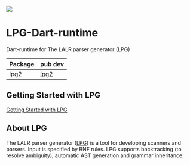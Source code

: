 [![](https://vsmarketplacebadge.apphb.com/version-short/kuafuwang.lpg-vscode.svg)](https://marketplace.visualstudio.com/items?itemName=kuafuwang.lpg-vscode)

# LPG-Dart-runtime
Dart-runtime for The LALR parser generator (LPG)
<!-- nuget packages -->
| Package | pub dev                               |
| ------- |---------------------------------------|
| lpg2 | [lpg2](https://pub.dev/packages/lpg2) |
<!-- nuget packages -->
## Getting Started with LPG

[Getting Started with LPG]( https://github.com/A-LPG/LPG2/tree/main/lpg-generator-templates-2.1.00/docs )



## About LPG
The LALR parser generator ([LPG]( https://github.com/A-LPG/LPG2 )) is a tool for developing scanners and parsers. Input is specified by BNF rules. LPG supports backtracking (to resolve ambiguity), automatic AST generation and grammar inheritance.

